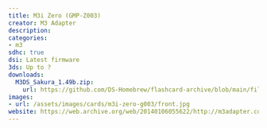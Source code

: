 ```yaml
---
title: M3i Zero (GMP-Z003)
creator: M3 Adapter
description:
categories:
- m3
sdhc: true
dsi: Latest firmware
3ds: Up to ?
downloads:
  M3DS_Sakura_1.49b.zip:
    url: https://github.com/DS-Homebrew/flashcard-archive/blob/main/files/YSMenu/m3adapter.com/M3DS_Sakura_1.49b.7z
images:
- url: /assets/images/cards/m3i-zero-g003/front.jpg
website: https://web.archive.org/web/20140106055622/http://m3adapter.com/
---
```


